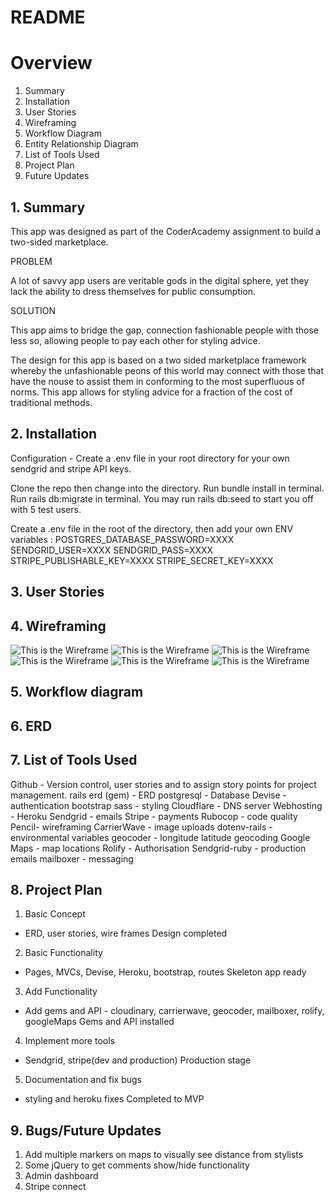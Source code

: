 # README

# Overview

1. Summary
2. Installation
3. User Stories
4. Wireframing
5. Workflow Diagram
6. Entity Relationship Diagram
7. List of Tools Used
8. Project Plan
9. Future Updates

## 1. Summary
This app was designed as part of the CoderAcademy assignment to build a two-sided marketplace.

PROBLEM

A lot of savvy app users are veritable gods in the digital sphere, yet they lack the ability to dress themselves for public consumption.

SOLUTION

This app aims to bridge the gap, connection fashionable people with those less so, allowing people to pay each other for styling advice.

The design for this app is based on a two sided marketplace framework whereby the unfashionable peons of this world may connect with those that have the nouse to assist them in conforming to the most superfluous of norms. This app allows for styling advice for a fraction of the cost of traditional methods.

## 2. Installation

Configuration - Create a .env file in your root directory for your own sendgrid and stripe API keys.

Clone the repo then change into the directory.
Run bundle install in terminal.
Run rails db:migrate in terminal.
You may run rails db:seed to start you off with 5 test users.

Create a .env file in the root of the directory, then add your own ENV variables :
POSTGRES_DATABASE_PASSWORD=XXXX
SENDGRID_USER=XXXX
SENDGRID_PASS=XXXX
STRIPE_PUBLISHABLE_KEY=XXXX
STRIPE_SECRET_KEY=XXXX

## 3. User Stories

## 4. Wireframing
![This is the Wireframe](app/assets/images/Style_app_wireframes/posts.png)
![This is the Wireframe](app/assets/images/Style_app_wireframes/stylists.png)
![This is the Wireframe](app/assets/images/Style_app_wireframes/scrubs.png)
![This is the Wireframe](app/assets/images/Style_app_wireframes/your_profile.png)
![This is the Wireframe](app/assets/images/Style_app_wireframes/deals.png)
![This is the Wireframe](app/assets/images/Style_app_wireframes/messages.png)


## 5. Workflow diagram

## 6. ERD


## 7. List of Tools Used

Github - Version control, user stories and to assign story points for project management.
rails erd (gem) - ERD
postgresql - Database
Devise - authentication
bootstrap sass - styling
Cloudflare - DNS server
Webhosting - Heroku
Sendgrid - emails
Stripe - payments
Rubocop - code quality
Pencil- wireframing
CarrierWave - image uploads
dotenv-rails - environmental variables
geocoder - longitude latitude geocoding
Google Maps - map locations
Rolify - Authorisation
Sendgrid-ruby - production emails
mailboxer - messaging

## 8. Project Plan

1. Basic Concept
  - ERD, user stories, wire frames
  Design completed

2. Basic Functionality
  - Pages, MVCs, Devise, Heroku, bootstrap, routes
Skeleton app ready

3. Add Functionality
  - Add gems and API - cloudinary, carrierwave, geocoder, mailboxer, rolify, googleMaps
Gems and API installed

4. Implement more tools
  - Sendgrid, stripe(dev and production)
Production stage

5. Documentation and fix bugs
 - styling and heroku fixes
Completed to MVP

## 9. Bugs/Future Updates

1. Add multiple markers on maps to visually see distance from stylists
2. Some jQuery to get comments show/hide functionality
3. Admin dashboard
4. Stripe connect



